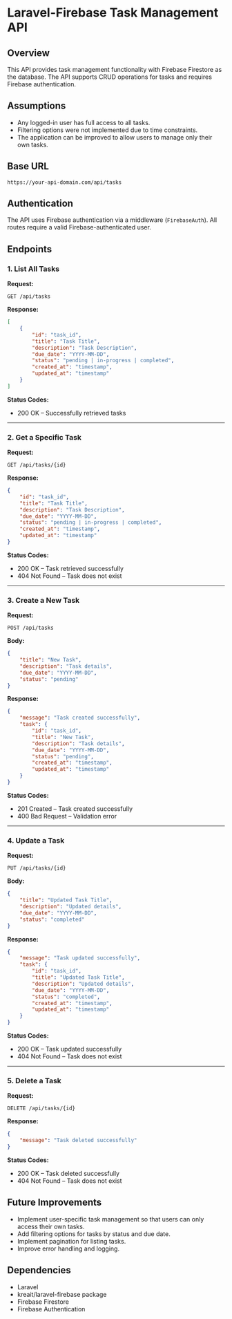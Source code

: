 # Laravel-Firebase Task Management API

## Overview
This API provides task management functionality with Firebase Firestore as the database. The API supports CRUD operations for tasks and requires Firebase authentication.

## Assumptions
- Any logged-in user has full access to all tasks.
- Filtering options were not implemented due to time constraints.
- The application can be improved to allow users to manage only their own tasks.

## Base URL
```
https://your-api-domain.com/api/tasks
```

## Authentication
The API uses Firebase authentication via a middleware (`FirebaseAuth`). All routes require a valid Firebase-authenticated user.

## Endpoints

### 1. List All Tasks
**Request:**
```
GET /api/tasks
```
**Response:**
```json
[
    {
        "id": "task_id",
        "title": "Task Title",
        "description": "Task Description",
        "due_date": "YYYY-MM-DD",
        "status": "pending | in-progress | completed",
        "created_at": "timestamp",
        "updated_at": "timestamp"
    }
]
```
**Status Codes:**
- 200 OK – Successfully retrieved tasks

---

### 2. Get a Specific Task
**Request:**
```
GET /api/tasks/{id}
```
**Response:**
```json
{
    "id": "task_id",
    "title": "Task Title",
    "description": "Task Description",
    "due_date": "YYYY-MM-DD",
    "status": "pending | in-progress | completed",
    "created_at": "timestamp",
    "updated_at": "timestamp"
}
```
**Status Codes:**
- 200 OK – Task retrieved successfully
- 404 Not Found – Task does not exist

---

### 3. Create a New Task
**Request:**
```
POST /api/tasks
```
**Body:**
```json
{
    "title": "New Task",
    "description": "Task details",
    "due_date": "YYYY-MM-DD",
    "status": "pending"
}
```
**Response:**
```json
{
    "message": "Task created successfully",
    "task": {
        "id": "task_id",
        "title": "New Task",
        "description": "Task details",
        "due_date": "YYYY-MM-DD",
        "status": "pending",
        "created_at": "timestamp",
        "updated_at": "timestamp"
    }
}
```
**Status Codes:**
- 201 Created – Task created successfully
- 400 Bad Request – Validation error

---

### 4. Update a Task
**Request:**
```
PUT /api/tasks/{id}
```
**Body:**
```json
{
    "title": "Updated Task Title",
    "description": "Updated details",
    "due_date": "YYYY-MM-DD",
    "status": "completed"
}
```
**Response:**
```json
{
    "message": "Task updated successfully",
    "task": {
        "id": "task_id",
        "title": "Updated Task Title",
        "description": "Updated details",
        "due_date": "YYYY-MM-DD",
        "status": "completed",
        "created_at": "timestamp",
        "updated_at": "timestamp"
    }
}
```
**Status Codes:**
- 200 OK – Task updated successfully
- 404 Not Found – Task does not exist

---

### 5. Delete a Task
**Request:**
```
DELETE /api/tasks/{id}
```
**Response:**
```json
{
    "message": "Task deleted successfully"
}
```
**Status Codes:**
- 200 OK – Task deleted successfully
- 404 Not Found – Task does not exist

## Future Improvements
- Implement user-specific task management so that users can only access their own tasks.
- Add filtering options for tasks by status and due date.
- Implement pagination for listing tasks.
- Improve error handling and logging.

## Dependencies
- Laravel
- kreait/laravel-firebase package
- Firebase Firestore
- Firebase Authentication

